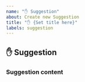 ```yaml
---
name: "✋ Suggestion"
about: Create new Suggestion
title: "✋ {Set title here}"
labels: suggestion
---
```


## ✋ Suggestion

### Suggestion content <!-- [required] -->

<!--
Describe suggestion content here.
-->
